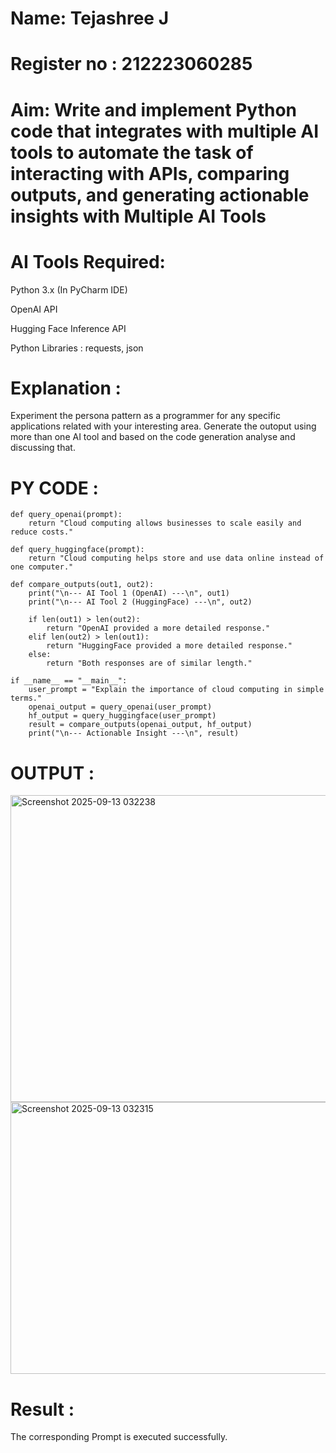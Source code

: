 # Name: Tejashree J
# Register no : 212223060285
# Aim: Write and implement Python code that integrates with multiple AI tools to automate the task of interacting with APIs, comparing outputs, and generating actionable insights with Multiple AI Tools

# AI Tools Required:

Python 3.x (In PyCharm IDE)

OpenAI API

Hugging Face Inference API

Python Libraries : requests, json

# Explanation :
Experiment the persona pattern as a programmer for any specific applications related with your interesting area. 
Generate the outoput using more than one AI tool and based on the code generation analyse and discussing that. 

# PY CODE :
```
def query_openai(prompt):
    return "Cloud computing allows businesses to scale easily and reduce costs."

def query_huggingface(prompt):
    return "Cloud computing helps store and use data online instead of one computer."

def compare_outputs(out1, out2):
    print("\n--- AI Tool 1 (OpenAI) ---\n", out1)
    print("\n--- AI Tool 2 (HuggingFace) ---\n", out2)

    if len(out1) > len(out2):
        return "OpenAI provided a more detailed response."
    elif len(out2) > len(out1):
        return "HuggingFace provided a more detailed response."
    else:
        return "Both responses are of similar length."

if __name__ == "__main__":
    user_prompt = "Explain the importance of cloud computing in simple terms."
    openai_output = query_openai(user_prompt)
    hf_output = query_huggingface(user_prompt)
    result = compare_outputs(openai_output, hf_output)
    print("\n--- Actionable Insight ---\n", result)
```
# OUTPUT :

<img width="987" height="491" alt="Screenshot 2025-09-13 032238" src="https://github.com/user-attachments/assets/1f3fbee2-6d6f-4e2c-baaf-026982cd8b92" />
<img width="1674" height="435" alt="Screenshot 2025-09-13 032315" src="https://github.com/user-attachments/assets/6ee85d61-62f1-42af-8ce6-72bc27df7d04" />


# Result : 
The corresponding Prompt is executed successfully.
